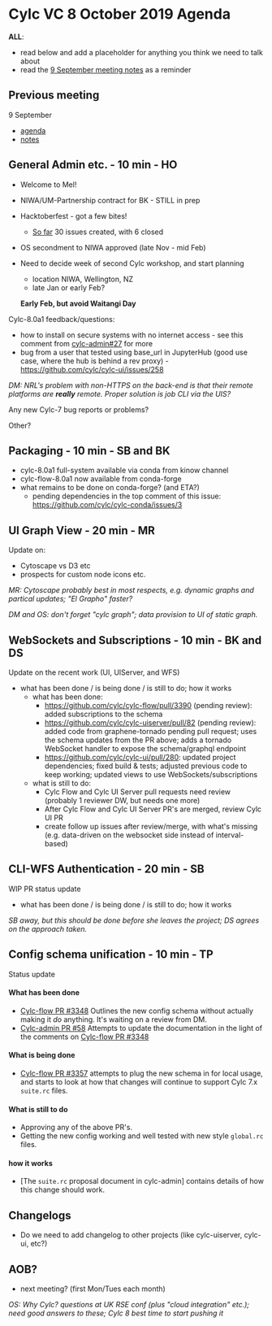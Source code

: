 # Cylc VC 8 October 2019 Agenda

__ALL__:
- read below and add a placeholder for anything you think we need to talk about
- read the [9 September meeting notes](vc-9-sep-2019-notes.html) as a reminder

## Previous meeting
9 September
- [agenda](vc-9-sep-2019-agenda.html)
- [notes](vc-9-sep-2019-notes.html)

## General Admin etc. - 10 min - HO

- Welcome to Mel!
- NIWA/UM-Partnership contract for BK - STILL in prep
- Hacktoberfest - got a few bites!
  - [So far](https://github.com/search?q=org%3Acylc+label%3Ahacktoberfest&unscoped_q=label%3Ahacktoberfest) 30 issues created, with 6 closed
- OS secondment to NIWA approved (late Nov - mid Feb)
- Need to decide week of second Cylc workshop, and start planning
  - location NIWA, Wellington, NZ
  - late Jan or early Feb?

  **Early Feb, but avoid Waitangi Day**

Cylc-8.0a1 feedback/questions:
  - how to install on secure systems with no internet access - see this comment
    from
    [cylc-admin#27](https://github.com/cylc/cylc-admin/issues/27#issuecomment-534375389)
    for more
  - bug from a user that tested using base_url in JupyterHub (good use case,
    where the hub is behind a rev proxy) -
    https://github.com/cylc/cylc-ui/issues/258

*DM: NRL's problem with non-HTTPS on the back-end is that their remote
platforms are **really** remote. Proper solution is job CLI via the UIS?*

Any new Cylc-7 bug reports or problems?

Other?

## Packaging - 10 min - SB and BK

- cylc-8.0a1 full-system available via conda from kinow channel
- cylc-flow-8.0a1 now available from conda-forge
- what remains to be done on conda-forge? (and ETA?)
  - pending dependencies in the top comment of this issue: https://github.com/cylc/cylc-conda/issues/3

## UI Graph View - 20 min - MR

Update on:
- Cytoscape vs D3 etc
- prospects for custom node icons etc.

*MR: Cytoscape probably best in most respects, e.g. dynamic graphs and partical
updates; "El Grapho" faster?*

*DM and OS: don't forget "cylc graph"; data provision to UI of static graph.*

## WebSockets and Subscriptions - 10 min - BK and DS

Update on the recent work (UI, UIServer, and WFS)
- what has been done / is being done / is still to do; how it works
  - what has been done:
    - https://github.com/cylc/cylc-flow/pull/3390 (pending review): added subscriptions to the schema
    - https://github.com/cylc/cylc-uiserver/pull/82 (pending review): added code from graphene-tornado pending pull request; uses the schema updates from the PR above; adds a tornado WebSocket handler to expose the schema/graphql endpoint
    - https://github.com/cylc/cylc-ui/pull/280: updated project dependencies; fixed build & tests; adjusted previous code to keep working; updated views to use WebSockets/subscriptions
  - what is still to do:
    - Cylc Flow and Cylc UI Server pull requests need review (probably 1 reviewer DW, but needs one more)
    - After Cylc Flow and Cylc UI Server PR's are merged, review Cylc UI PR
    - create follow up issues after review/merge, with what's missing (e.g. data-driven on the websocket side instead of interval-based)

## CLI-WFS Authentication - 20 min - SB

WIP PR status update
- what has been done / is being done / is still to do; how it works

*SB away, but this should be done before she leaves the project; DS agrees on
the approach taken.*

## Config schema unification - 10 min - TP

Status update
#### What has been done
  - [Cylc-flow PR #3348](https://github.com/cylc/cylc-flow/pull/3348) Outlines the new
    config schema without actually making it _do_ anything. It's waiting on a
    review from DM.
  - [Cylc-admin PR #58](https://github.com/cylc/cylc-admin/pull/58) Attempts to
    update the documentation in the light of the comments on
    [Cylc-flow PR #3348](https://github.com/cylc/cylc-flow/pull/3348)
#### What is being done
  - [Cylc-flow PR #3357](https://github.com/cylc/cylc-flow/pull/3357) attempts
    to plug the new schema in for local usage, and starts to look at how
    that changes will continue to support Cylc 7.x `suite.rc` files.
#### What is still to do
  - Approving any of the above PR's.
  - Getting the new config working and well tested with new style `global.rc`
    files.
#### how it works
  - [The `suite.rc` proposal document in cylc-admin] contains details of how
    this change should work.

## Changelogs

- Do we need to add changelog to other projects (like cylc-uiserver, cylc-ui, etc?)

## AOB?
- next meeting? (first Mon/Tues each month)

*OS: Why Cylc? questions at UK RSE conf (plus "cloud integration" etc.); need
good answers to these; Cylc 8 best time to start pushing it*

